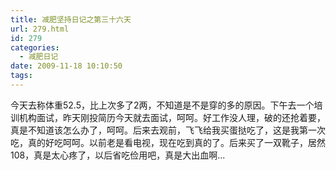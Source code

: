 ```yaml
---
title: 减肥坚持日记之第三十六天
url: 279.html
id: 279
categories:
  - 减肥日记
date: 2009-11-18 10:10:50
tags:
---
```


今天去称体重52.5，比上次多了2两，不知道是不是穿的多的原因。下午去一个培训机构面试，昨天刚投简历今天就去面试，呵呵。好工作没人理，破的还抢着要，真是不知道该怎么办了，呵呵。后来去观前，飞飞给我买蛋挞吃了，这是我第一次吃，真的好吃呵呵。以前老是看电视，现在吃到真的了。后来买了一双靴子，居然108，真是太心疼了，以后省吃俭用吧，真是大出血啊...